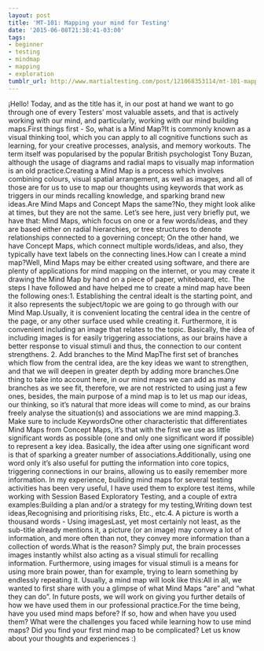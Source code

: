 ```yaml
---
layout: post
title: 'MT-101: Mapping your mind for Testing'
date: '2015-06-08T21:38:41-03:00'
tags:
- beginner
- testing
- mindmap
- mapping
- exploration
tumblr_url: http://www.martialtesting.com/post/121068353114/mt-101-mapping-your-mind-for-testing
---
```

¡Hello! Today, and as the title has it, in our post at hand we want to go through one of every Testers’ most valuable assets, and that is actively working with our mind, and particularly, working with our mind building maps.First things first - So, what is a Mind Map?It is commonly known as a visual thinking tool, which you can apply to all cognitive functions such as learning, for your creative processes, analysis, and memory workouts. The term itself was popularised by the popular British psychologist Tony Buzan, although the usage of diagrams and radial maps to visually map information is an old practice.Creating a Mind Map is a process which involves combining colours, visual spatial arrangement, as well as images, and all of those are for us to use to map our thoughts using keywords that work as triggers in our minds recalling knowledge, and sparking brand new ideas.Are Mind Maps and Concept Maps the same?No, they might look alike at times, but they are not the same. Let’s see here, just very briefly put, we have that: Mind Maps, which focus on one or a few words/ideas, and they are based either on radial hierarchies, or tree structures to denote relationships connected to a governing concept; On the other hand, we have Concept Maps, which connect multiple words/ideas, and also, they typically have text labels on the connecting lines.How can I create a mind map?Well, Mind Maps may be either created using software, and there are plenty of applications for mind mapping on the internet, or you may create it drawing the Mind Map by hand on a piece of paper, whiteboard, etc. The steps I have followed and have helped me to create a mind map have been the following ones:1. Establishing the central ideaIt is the starting point, and it also represents the subject/topic we are going to go through with our Mind Map.Usually, it is convenient locating the central idea in the centre of the page, or any other surface used while creating it. Furthermore, it is convenient including an image that relates to the topic. Basically, the idea of including images is for easily triggering associations, as our brains have a better response to visual stimuli and thus, the connection to our content strengthens. 2. Add branches to the Mind MapThe first set of branches which flow from the central idea, are the key ideas we want to strengthen, and that we will deepen in greater depth by adding more branches.One thing to take into account here, in our mind maps we can add as many branches as we see fit, therefore, we are not restricted to using just a few ones, besides, the main purpose of a mind map is to let us map our ideas, our thinking, so it’s natural that more ideas will come to mind, as our brains freely analyse the situation(s) and associations we are mind mapping.3. Make sure to include KeywordsOne other characteristic that differentiates Mind Maps from Concept Maps, it’s that with the first we use as little significant words as possible (one and only one significant word if possible) to represent a key idea. Basically, the idea after using one significant word is that of sparking a greater number of associations.Additionally, using one word only it’s also useful for putting the information into core topics, triggering connections in our brains, allowing us to easily remember more information. In my experience, building mind maps for several testing activities has been very useful, I have used them to explore test items, while working with Session Based Exploratory Testing, and a couple of extra examples:Building a plan and/or a strategy for my testing,Writing down test ideas,Recognising and prioritising risks, Etc., etc.4. A picture is worth a thousand words - Using imagesLast, yet most certainly not least, as the sub-title already mentions it, a picture (or an image) may convey a lot of information, and more often than not, they convey more information than a collection of words.What is the reason? Simply put, the brain processes images instantly whilst also acting as a visual stimuli for recalling information. Furthermore, using images for visual stimuli is a means for using more brain power, than for example, trying to learn something by endlessly repeating it. Usually, a mind map will look like this:All in all, we wanted to first share with you a glimpse of what Mind Maps “are” and “what they can do”. In future posts, we will work on giving you further details of how we have used them in our professional practice.For the time being, have you used mind maps before? If so, how and when have you used them? What were the challenges you faced while learning how to use mind maps? Did you find your first mind map to be complicated? Let us know about your thoughts and experiences :)
